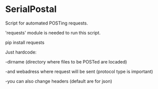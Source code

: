 # SerialPostal
Script for automated POSTing requests.


'requests' module is needed to run this script.


pip install requests


Just hardcode: 

-dirname (directory where files to be POSTed are locaded)

-and webadress where request will be sent (protocol type is important)

-you can also change headers (default are for json)
